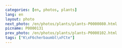 ```yaml
---
categories: [en, photos, plants]
lang: en
layout: photo
next_photo: /en/photos/plants/plants-P0000080.html
picname: P0000131
prev_photo: /en/photos/plants/plants-P0000102.html
tags: ["K\xF6cherbaumbl\xFCte"]
---
```

